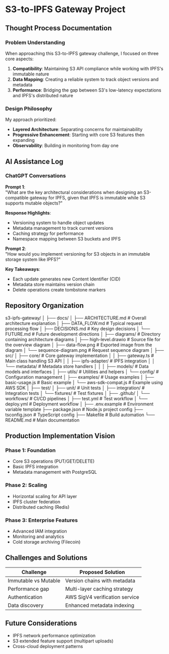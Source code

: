 # S3-to-IPFS Gateway Project

## Thought Process Documentation

### Problem Understanding
When approaching this S3-to-IPFS gateway challenge, I focused on three core aspects:
1. **Compatibility**: Maintaining S3 API compliance while working with IPFS's immutable nature
2. **Data Mapping**: Creating a reliable system to track object versions and metadata
3. **Performance**: Bridging the gap between S3's low-latency expectations and IPFS's distributed nature

### Design Philosophy
My approach prioritized:
- **Layered Architecture**: Separating concerns for maintainability
- **Progressive Enhancement**: Starting with core S3 features then expanding
- **Observability**: Building in monitoring from day one

## AI Assistance Log

### ChatGPT Conversations
**Prompt 1**:  
"What are the key architectural considerations when designing an S3-compatible gateway for IPFS, given that IPFS is immutable while S3 supports mutable objects?"

**Response Highlights**:
- Versioning system to handle object updates
- Metadata management to track current versions
- Caching strategy for performance
- Namespace mapping between S3 buckets and IPFS

**Prompt 2**:  
"How would you implement versioning for S3 objects in an immutable storage system like IPFS?"

**Key Takeaways**:
- Each update generates new Content Identifier (CID)
- Metadata store maintains version chain
- Delete operations create tombstone markers

## Repository Organization

s3-ipfs-gateway/
│
├── docs/
│   ├── ARCHITECTURE.md       # Overall architecture explanation
│   ├── DATA_FLOW.md          # Typical request processing flow
│   ├── DECISIONS.md          # Key design decisions
│   └── FUTURE.md             # Future development directions
│
├── diagrams/                 # Directory containing architecture diagrams
│   ├── high-level.drawio     # Source file for the overview diagram
│   ├── data-flow.png         # Exported image from the diagram
│   └── sequence-diagram.png  # Request sequence diagram
│
├── src/
│   ├── core/                 # Core gateway implementation
│   │   ├── gateway.ts        # Main class handling S3 API
│   │   ├── ipfs-adapter/     # IPFS integration
│   │   └── metadata/         # Metadata store handlers
│   │
│   ├── models/               # Data models and interfaces
│   ├── utils/                # Utilities and helpers
│   └── config/               # Configuration management
│
├── examples/                 # Usage examples
│   ├── basic-usage.js        # Basic example
│   └── aws-sdk-compat.js     # Example using AWS SDK
│
├── test/
│   ├── unit/                 # Unit tests
│   ├── integration/          # Integration tests
│   └── fixtures/             # Test fixtures
│
├── .github/
│   └── workflows/            # CI/CD pipelines
│       ├── test.yml          # Test workflow
│       └── deploy.yml        # Deployment workflow
│
├── .env.example              # Environment variable template
├── package.json              # Node.js project config
├── tsconfig.json             # TypeScript config
├── Makefile                  # Build automation
└── README.md                 # Main documentation


## Production Implementation Vision

### Phase 1: Foundation
- Core S3 operations (PUT/GET/DELETE)
- Basic IPFS integration
- Metadata management with PostgreSQL

### Phase 2: Scaling
- Horizontal scaling for API layer
- IPFS cluster federation
- Distributed caching (Redis)

### Phase 3: Enterprise Features
- Advanced IAM integration
- Monitoring and analytics
- Cold storage archiving (Filecoin)

## Challenges and Solutions

| Challenge | Proposed Solution |
|-----------|-------------------|
| Immutable vs Mutable | Version chains with metadata |
| Performance gap | Multi-layer caching strategy |
| Authentication | AWS SigV4 verification service |
| Data discovery | Enhanced metadata indexing |

## Future Considerations
- IPFS network performance optimization
- S3 extended feature support (multipart uploads)
- Cross-cloud deployment patterns
